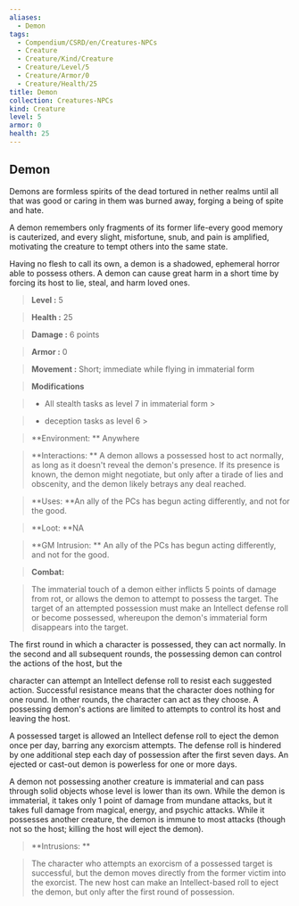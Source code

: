 ```yaml
---
aliases:
  - Demon
tags:
  - Compendium/CSRD/en/Creatures-NPCs
  - Creature
  - Creature/Kind/Creature
  - Creature/Level/5
  - Creature/Armor/0
  - Creature/Health/25
title: Demon
collection: Creatures-NPCs
kind: Creature
level: 5
armor: 0
health: 25
---
```

## Demon    
Demons are formless spirits of the dead tortured in nether realms until all that was good or caring in them was burned away, forging a being of spite and hate.  
A demon remembers only fragments of its former life-every good memory is cauterized, and every slight, misfortune, snub, and pain is amplified, motivating the creature to tempt others into the same state.  
Having no flesh to call its own, a demon is a shadowed, ephemeral horror able to possess others. A demon can cause great harm in a short time by forcing its host to lie, steal, and harm loved ones.    
  
    
> **Level :** 5    
> **Health :** 25    
> **Damage :** 6 points    
> **Armor :** 0    
> **Movement :** Short; immediate while flying in immaterial form    
> **Modifications**    
>- All stealth tasks as level 7 in immaterial form >  
>    
>- deception tasks as level 6 >  
>    
> **Environment: ** Anywhere    
> **Interactions: ** A demon allows a possessed host to act normally, as long as it doesn't reveal the demon's presence. If its presence is known, the demon might negotiate, but only after a tirade of lies and obscenity, and the demon likely betrays any deal reached.    
> **Uses: **An ally of the PCs has begun acting differently, and not for the good.    
> **Loot: **NA    
> **GM Intrusion: ** An ally of the PCs has begun acting differently, and not for the good.    
  
> **Combat:**   
> The immaterial touch of a demon either inflicts 5 points of damage from rot, or allows the demon to attempt to possess the target. The target of an attempted possession must make an Intellect defense roll or become possessed, whereupon the demon's immaterial form disappears into the target.  
The first round in which a character is possessed, they can act normally. In the second and all subsequent rounds, the possessing demon can control the actions of the host, but the  
character can attempt an Intellect defense roll to resist each suggested action. Successful resistance means that the character does nothing for one round. In other rounds, the character can act as they choose. A possessing demon's actions are limited to attempts to control its host and leaving the host.  
A possessed target is allowed an Intellect defense roll to eject the demon once per day, barring any exorcism attempts. The defense roll is hindered by one additional step each day of possession after the first seven days. An ejected or cast-out demon is powerless for one or more days.  
A demon not possessing another creature is immaterial and can pass through solid objects whose level is lower than its own. While the demon is immaterial, it takes only 1 point of damage from mundane attacks, but it takes full damage from magical, energy, and psychic attacks. While it possesses another creature, the demon is immune to most attacks (though not so the host; killing the host will eject the demon).    
    
  
> **Intrusions: **   
> The character who attempts an exorcism of a possessed target is successful, but the demon moves directly from the former victim into the exorcist. The new host can make an Intellect-based roll to eject the demon, but only after the first round of possession.    
